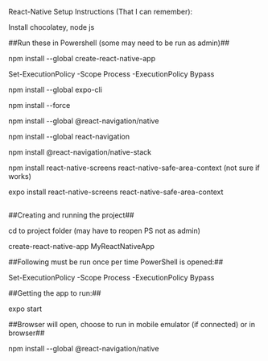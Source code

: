 React-Native Setup Instructions (That I can remember):

Install chocolatey, node js

##Run these in Powershell (some may need to be run as admin)##

npm install --global create-react-native-app

Set-ExecutionPolicy -Scope Process -ExecutionPolicy Bypass

npm install --global expo-cli

npm install --force

npm install --global @react-navigation/native

npm install --global react-navigation

npm install @react-navigation/native-stack

npm install react-native-screens react-native-safe-area-context   (not sure if works)

expo install react-native-screens react-native-safe-area-context
##



##Creating and running the project##

cd to project folder (may have to reopen PS not as admin)

create-react-native-app MyReactNativeApp



##Following must be run once per time PowerShell is opened:##

Set-ExecutionPolicy -Scope Process -ExecutionPolicy Bypass

##Getting the app to run:##

expo start

##Browser will open, choose to run in mobile emulator (if connected) or in browser##

npm install --global @react-navigation/native
